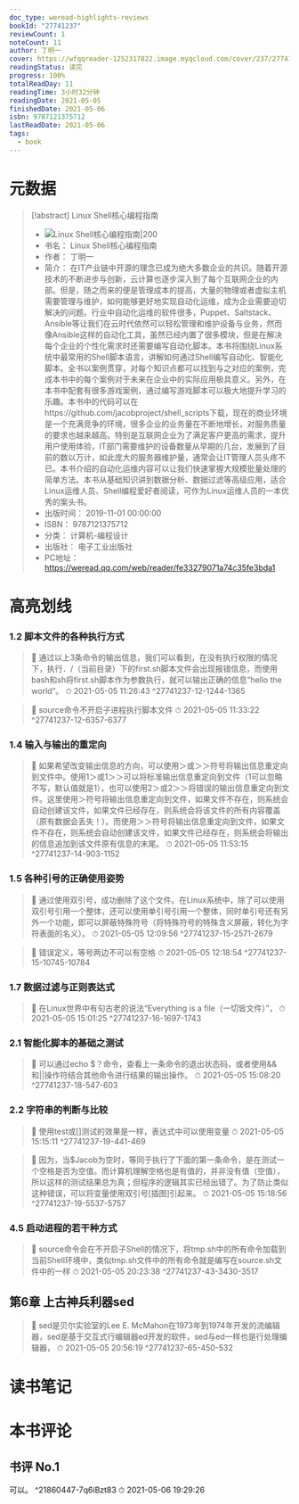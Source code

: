 ```yaml
---
doc_type: weread-highlights-reviews
bookId: "27741237"
reviewCount: 1
noteCount: 11
author: 丁明一
cover: https://wfqqreader-1252317822.image.myqcloud.com/cover/237/27741237/t7_27741237.jpg
readingStatus: 读完
progress: 100%
totalReadDay: 11
readingTime: 3小时32分钟
readingDate: 2021-05-05
finishedDate: 2021-05-06
isbn: 9787121375712
lastReadDate: 2021-05-06
tags:
  - book
---
```

# 元数据
> [!abstract] Linux Shell核心编程指南
> - ![ Linux Shell核心编程指南|200](https://wfqqreader-1252317822.image.myqcloud.com/cover/237/27741237/t7_27741237.jpg)
> - 书名： Linux Shell核心编程指南
> - 作者： 丁明一
> - 简介： 在IT产业链中开源的理念已成为绝大多数企业的共识。随着开源技术的不断进步与创新，云计算也逐步深入到了每个互联网企业的内部。但是，随之而来的便是管理成本的提高，大量的物理或者虚拟主机需要管理与维护，如何能够更好地实现自动化运维，成为企业需要迫切解决的问题。行业中自动化运维的软件很多，Puppet、Saltstack、Ansible等让我们在云时代依然可以轻松管理和维护设备与业务，然而像Ansible这样的自动化工具，虽然已经内置了很多模块，但是在解决每个企业的个性化需求时还需要编写自动化脚本。本书将围绕Linux系统中最常用的Shell脚本语言，讲解如何通过Shell编写自动化、智能化脚本。全书以案例贯穿，对每个知识点都可以找到与之对应的案例，完成本书中的每个案例对于未来在企业中的实际应用极具意义。另外，在本书中配套有很多游戏案例，通过编写游戏脚本可以极大地提升学习的乐趣。本书中的代码可以在https://github.com/jacobproject/shell_scripts下载，现在的商业环境是一个充满竞争的环境，很多企业的业务量在不断地增长，对服务质量的要求也越来越高。特别是互联网企业为了满足客户更高的需求，提升用户使用体验，IT部门需要维护的设备数量从早期的几台，发展到了目前的数以万计，如此庞大的服务器维护量，通常会让IT管理人员头疼不已。本书介绍的自动化运维内容可以让我们快速掌握大规模批量处理的简单方法。本书从基础知识讲到数据分析、数据过滤等高级应用，适合Linux运维人员、Shell编程爱好者阅读，可作为Linux运维人员的一本优秀的案头书。
> - 出版时间： 2019-11-01 00:00:00
> - ISBN： 9787121375712
> - 分类： 计算机-编程设计
> - 出版社： 电子工业出版社
> - PC地址：https://weread.qq.com/web/reader/fe33279071a74c35fe3bda1

# 高亮划线

### 1.2 脚本文件的各种执行方式

> 📌 通过以上3条命令的输出信息，我们可以看到，在没有执行权限的情况下，执行．/（当前目录）下的first.sh脚本文件会出现报错信息，而使用bash和sh将first.sh脚本作为参数执行，就可以输出正确的信息“hello the world”。 
> ⏱ 2021-05-05 11:26:43 ^27741237-12-1244-1365

> 📌 source命令不开启子进程执行脚本文件 
> ⏱ 2021-05-05 11:33:22 ^27741237-12-6357-6377

### 1.4 输入与输出的重定向

> 📌 如果希望改变输出信息的方向，可以使用＞或＞＞符号将输出信息重定向到文件中。使用1＞或1＞＞可以将标准输出信息重定向到文件（1可以忽略不写，默认值就是1），也可以使用2＞或2＞＞将错误的输出信息重定向到文件。这里使用＞符号将输出信息重定向到文件，如果文件不存在，则系统会自动创建该文件，如果文件已经存在，则系统会将该文件的所有内容覆盖（原有数据会丢失！）。而使用＞＞符号将输出信息重定向到文件，如果文件不存在，则系统会自动创建该文件，如果文件已经存在，则系统会将输出的信息追加到该文件原有信息的末尾。 
> ⏱ 2021-05-05 11:53:15 ^27741237-14-903-1152

### 1.5 各种引号的正确使用姿势

> 📌 通过使用双引号，成功删除了这个文件。在Linux系统中，除了可以使用双引号引用一个整体，还可以使用单引号引用一个整体，同时单引号还有另外一个功能，即可以屏蔽特殊符号（将特殊符号的特殊含义屏蔽，转化为字符表面的名义）。 
> ⏱ 2021-05-05 12:09:56 ^27741237-15-2571-2679

> 📌 错误定义，等号两边不可以有空格 
> ⏱ 2021-05-05 12:18:54 ^27741237-15-10745-10784

### 1.7 数据过滤与正则表达式

> 📌 在Linux世界中有句古老的说法“Everything is a file（一切皆文件）”， 
> ⏱ 2021-05-05 15:01:25 ^27741237-16-1697-1743

### 2.1 智能化脚本的基础之测试

> 📌 可以通过echo $？命令，查看上一条命令的退出状态码，或者使用&&和||操作符结合其他命令进行结果的输出操作。 
> ⏱ 2021-05-05 15:08:20 ^27741237-18-547-603

### 2.2 字符串的判断与比较

> 📌 使用test或[]测试的效果是一样，表达式中可以使用变量 
> ⏱ 2021-05-05 15:15:11 ^27741237-19-441-469

> 📌 因为，当$Jacob为空时，等同于执行了下面的第一条命令，是在测试一个空格是否为空值。而计算机理解空格也是有值的，并非没有值（空值），所以这样的测试结果总为真；但程序的逻辑其实已经出错了。为了防止类似这种错误，可以将变量使用双引号[插图]引起来。 
> ⏱ 2021-05-05 15:18:56 ^27741237-19-5537-5757

### 4.5 启动进程的若干种方式

> 📌 source命令会在不开启子Shell的情况下，将tmp.sh中的所有命令加载到当前Shell环境中，类似tmp.sh文件中的所有命令就是编写在source.sh文件中的一样 
> ⏱ 2021-05-05 20:23:38 ^27741237-43-3430-3517

## 第6章 上古神兵利器sed

> 📌 sed是贝尔实验室的Lee E. McMahon在1973年到1974年开发的流编辑器，sed是基于交互式行编辑器ed开发的软件，sed与ed一样也是行处理编辑器， 
> ⏱ 2021-05-05 20:56:19 ^27741237-65-450-532

# 读书笔记

# 本书评论

## 书评 No.1 
可以。 ^21860447-7q6iBzt83
⏱ 2021-05-06 19:29:26


